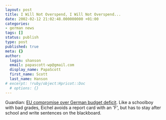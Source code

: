 ```yaml
---
layout: post
title: I Will Not Overspend, I Will Not Overspend...
date: 2002-02-12 21:02:48.000000000 +01:00
categories:
- german news
tags: []
status: publish
type: post
published: true
meta: {}
author:
  login: shanson
  email: papascott-wp@gmail.com
  display_name: PapaScott
  first_name: Scott
  last_name: Hanson
# excerpt: !ruby/object:Hpricot::Doc
  # options: {}
---
```

<p>Guardian: <a href="http://www.guardian.co.uk/eu/story/0,7369,649045,00.html">EU compromise over German budget deficit</a>. Like a schoolboy with bad grades, Eichel avoids a report card with an 'F', but has to stay after school and write sentences on the blackboard.</p>
